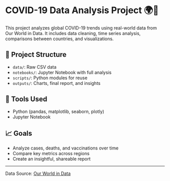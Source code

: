 # COVID-19 Data Analysis Project 🌍🦠

This project analyzes global COVID-19 trends using real-world data from Our World in Data.
It includes data cleaning, time series analysis, comparisons between countries, and visualizations.

## 📁 Project Structure
- `data/`: Raw CSV data
- `notebooks/`: Jupyter Notebook with full analysis
- `scripts/`: Python modules for reuse
- `outputs/`: Charts, final report, and insights

## 🧰 Tools Used
- Python (pandas, matplotlib, seaborn, plotly)
- Jupyter Notebook

## 📈 Goals
- Analyze cases, deaths, and vaccinations over time
- Compare key metrics across regions
- Create an insightful, shareable report

---
Data Source: [Our World in Data](https://ourworldindata.org/coronavirus)
